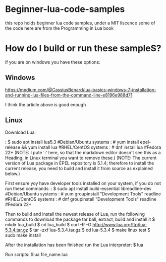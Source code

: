 # Beginner-lua-code-samples
this repo holds beginner lua code samples, under a MIT liscence
some of the code here are from the Programming in Lua book

# How do I build or run these sampleS?
if you are on windows you have these options:

## Windows 
https://medium.com/@CassiusBenard/lua-basics-windows-7-installation-and-running-lua-files-from-the-command-line-e8196e988d71

I think the article above is good enough

## Linux 
Download Lua:

: $ sudo apt install lua5.3	                #Debian/Ubuntu systems 
: # yum install epel-release && yum install lua	#RHEL/CentOS systems 
: # dnf install lua		                #Fedora 22+
(NOTE: I pute ':' here, so that the markdown editor doesn't see this as a Heading, in Linux terminal you want to remove these.)
(NOTE: The current version of Lua package in EPEL repository is 5.1.4; therefore to install the current release, you need to build and install it from source as explained below.)

First ensure yoy have developer tools installed on your system, if you do not run these commands:
: $ sudo apt install build-essential libreadline-dev      #Debian/Ubuntu systems 
: # yum groupinstall "Development Tools" readline		#RHEL/CentOS systems 
: # dnf groupinstall "Development Tools" readline		#Fedora 22+

Then to build and install the newest release of Lua, run the following commands to download the package tar ball, extract, build and install it
$ mkdir lua_build
$ cd lua_build
$ curl -R -O http://www.lua.org/ftp/lua-5.3.4.tar.gz
$ tar -zxf lua-5.3.4.tar.gz
$ cd lua-5.3.4
$ make linux test
$ sudo make install

After the installation has been finished run the Lua interpreter:
$ lua 

Run scripts:
$lua file_name.lua

